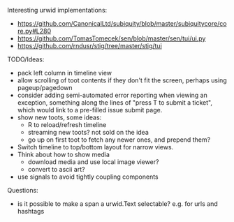 Interesting urwid implementations:
* https://github.com/CanonicalLtd/subiquity/blob/master/subiquitycore/core.py#L280
* https://github.com/TomasTomecek/sen/blob/master/sen/tui/ui.py
* https://github.com/rndusr/stig/tree/master/stig/tui

TODO/Ideas:
* pack left column in timeline view
* allow scrolling of toot contents if they don't fit the screen, perhaps using
  pageup/pagedown
* consider adding semi-automated error reporting when viewing an exception,
  something along the lines of "press T to submit a ticket", which would link
  to a pre-filled issue submit page.
* show new toots, some ideas:
    * R to reload/refresh timeline
    * streaming new toots? not sold on the idea
    * go up on first toot to fetch any newer ones, and prepend them?
* Switch timeline to top/bottom layout for narrow views.
* Think about how to show media
    * download media and use local image viewer?
    * convert to ascii art?
* use signals to avoid tightly coupling components

Questions:
* is it possible to make a span a urwid.Text selectable? e.g. for urls and hashtags
